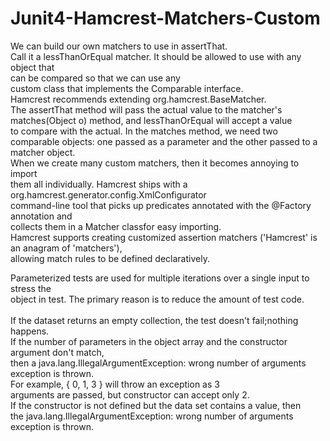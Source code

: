 # Junit4-Hamcrest-Matchers-Custom
 We can build our own matchers to use in assertThat. <br/>
 Call it a lessThanOrEqual matcher. It should be allowed to use with any object that <br/>
can be compared so that we can use any <br/>
custom class that implements the Comparable interface. <br/>
Hamcrest recommends extending org.hamcrest.BaseMatcher. <br/> 
The assertThat method will pass the actual value to the matcher's  <br/>
matches(Object o) method, and lessThanOrEqual will accept a value  <br/>
to compare with the actual. In the matches method, we need two  <br/>
comparable objects: one passed as a parameter and the other passed to a <br/>
matcher object.<br/>
When we create many custom matchers, then it becomes annoying to import <br/>
them all individually. Hamcrest ships with a org.hamcrest.generator.config.XmlConfigurator <br/>
command-line tool that picks up predicates annotated with the @Factory annotation and  <br/>
collects them in a Matcher classfor easy importing. <br/>
Hamcrest supports creating customized assertion matchers ('Hamcrest' is an anagram of 'matchers'),  <br/>
allowing match rules to be defined declaratively. <br/> 

Parameterized tests are used for multiple iterations over a single input to stress the <br/> 
object in test. The primary reason is to reduce the amount of test code. <br/>  
If the dataset returns an empty collection, the test doesn't fail;nothing happens. <br/> 
If the number of parameters in the object array and the constructor argument don't match,  <br/> 
then a java.lang.IllegalArgumentException: wrong number of arguments  <br/> 
exception is thrown.  <br/> 
For example, { 0, 1, 3 } will throw an exception as 3  <br/> 
arguments are passed, but constructor can accept only 2. <br/> 
If the constructor is not defined but the data set contains a value, then  <br/> 
the java.lang.IllegalArgumentException: wrong number of arguments exception is thrown. <br/> 
